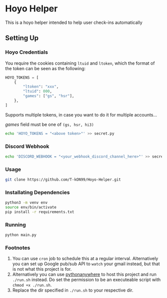 # Hoyo Helper

This is a hoyo helper intended to help user check-ins automatically

## Setting Up

### Hoyo Credentials

You require the cookies containing `ltuid` and `ltoken`, which the format of the token can be seen as the following:

```python
HOYO_TOKENS = [
    {
        "ltoken": "xxx",
        "ltuid": 000,
        "games": ["gs", "hsr"],
    },
]
```

Supports multiple tokens, in case you want to do it for multiple accounts...

*games* field must be one of `(gs, hsr, hi3)`

```bash
echo 'HOYO_TOKENS = "<above token>"' >> secret.py
```

### Discord Webhook

```bash
echo 'DISCORD_WEBHOOK = "<your_webhook_discord_channel_here>"' >> secret.py
```

### Usage

```bash
git clone https://github.com/T-kON99/Hoyo-Helper.git
```

### Installating Dependencies

```bash
python3 -m venv env
source env/bin/activate
pip install -r requirements.txt
```

### Running

```bash
python main.py
```

### Footnotes

1. You can use `cron` job to schedule this at a regular interval. Alternatively you can set up Google pub/sub API to `watch` your gmail instead, but that is not what this project is for.
2. Alternatively you can use [pythonanywhere](https://www.pythonanywhere.com/) to host this project and run `./run.sh` instead. Do set the permission to be an executeable script with `chmod +x ./run.sh`. 
3. Replace the dir specified in `./run.sh` to your respective dir.